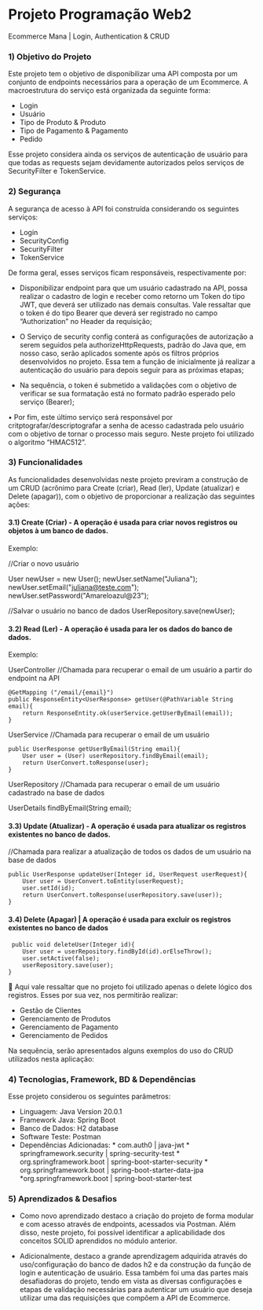 # Projeto Programação Web2
Ecommerce Mana | Login, Authentication & CRUD

### 1)	Objetivo do Projeto
Este projeto tem o objetivo de disponibilizar uma API composta por um conjunto de endpoints necessários para a operação de um Ecommerce. A macroestrutura do serviço está organizada da seguinte forma:

* Login
* Usuário
* Tipo de Produto & Produto
* Tipo de Pagamento & Pagamento
* Pedido


Esse projeto considera ainda os serviços de autenticação de usuário para que todas as requests sejam devidamente autorizados pelos serviços de SecurityFilter e TokenService.

### 2)	Segurança
A segurança de acesso à API foi construída considerando os seguintes serviços:
* Login
* SecurityConfig
* SecurityFilter
* TokenService

De forma geral, esses serviços ficam responsáveis, respectivamente por: 

* Disponibilizar endpoint para que um usuário cadastrado na API, possa realizar o cadastro de login e receber como retorno um Token do tipo JWT, que deverá ser utilizado nas demais consultas. Vale ressaltar que o token é do tipo Bearer que deverá ser registrado no campo “Authorization” no Header da requisição;

* O Serviço de security config conterá as configurações de autorização a serem seguidos pela authorizeHttpRequests, padrão do Java que, em nosso caso, serão aplicados somente após os filtros próprios desenvolvidos no projeto. Essa tem a função de inicialmente já realizar a autenticação do usuário para depois seguir para as próximas etapas;

* Na sequência, o token é submetido a validações com o objetivo de verificar se sua formatação está no formato padrão esperado pelo serviço (Bearer);

•	Por fim, este último serviço será responsável por critptografar/descriptografar a senha de acesso cadastrada pelo usuário com o objetivo de tornar o processo mais seguro. Neste projeto foi utilizado o algoritmo “HMAC512”.







### 3)	Funcionalidades

As funcionalidades desenvolvidas neste projeto previram a construção de um CRUD (acrônimo para Create (criar), Read (ler), Update (atualizar) e Delete (apagar)), com o objetivo de proporcionar a realização das seguintes ações:

#### 3.1)	Create (Criar) - A operação é usada para criar novos registros ou objetos à um banco de dados. 
Exemplo:

//Criar o novo usuário

User newUser = new User();
newUser.setName("Juliana");
newUser.setEmail("juliana@teste.com");
newUser.setPassword("Amareloazul@23");

//Salvar o usuário no banco de dados
UserRepository.save(newUser);

#### 3.2)	Read (Ler) - A operação é usada para ler os dados do banco de dados.
Exemplo:

UserController
//Chamada para recuperar o email de um usuário a partir do endpoint na API

    @GetMapping ("/email/{email}")
    public ResponseEntity<UserResponse> getUser(@PathVariable String email){
        return ResponseEntity.ok(userService.getUserByEmail(email));
    }



UserService
//Chamada para recuperar o email de um usuário 

    public UserResponse getUserByEmail(String email){
        User user = (User) userRepository.findByEmail(email);
        return UserConvert.toResponse(user);
    }


UserRepository
//Chamada para recuperar o email de um usuário cadastrado na base de dados

UserDetails findByEmail(String email);


#### 3.3)	Update (Atualizar) - A operação é usada para atualizar os registros existentes no banco de dados.
//Chamada para realizar a atualização de todos os dados de um usuário na base de dados

    public UserResponse updateUser(Integer id, UserRequest userRequest){
        User user = UserConvert.toEntity(userRequest);
        user.setId(id);
        return UserConvert.toResponse(userRepository.save(user));
    }
#### 3.4)	Delete (Apagar) | A operação é usada para excluir os registros existentes no banco de dados
     public void deleteUser(Integer id){
        User user = userRepository.findById(id).orElseThrow();
        user.setActive(false);
        userRepository.save(user);
    }

	Aqui vale ressaltar que no projeto foi utilizado apenas o delete lógico dos registros.
Esses por sua vez, nos permitirão realizar: 
* Gestão de Clientes
* Gerenciamento de Produtos
* Gerenciamento de Pagamento
* Gerenciamento de Pedidos

Na sequência, serão apresentados alguns exemplos do uso do CRUD utilizados nesta aplicação:


### 4)	Tecnologias, Framework, BD & Dependências 

Esse projeto considerou os seguintes parâmetros:

* Linguagem: Java Version 20.0.1
* Framework Java: Spring Boot
* Banco de Dados: H2 database
* Software Teste: Postman
* Dependências Adicionadas: 
      * com.auth0 | java-jwt
      * springframework.security | spring-security-test
      * org.springframework.boot | spring-boot-starter-security
      * org.springframework.boot | spring-boot-starter-data-jpa
      *org.springframework.boot | spring-boot-starter-test


### 5)	Aprendizados & Desafios

* Como novo aprendizado destaco a criação do projeto de forma modular e com acesso através de endpoints, acessados via Postman. Além disso, neste projeto, foi possível identificar a aplicabilidade dos conceitos SOLID aprendidos no módulo anterior.

* Adicionalmente, destaco a grande aprendizagem adquirida através do uso/configuração do banco de dados h2 e da construção da função de login e autenticação de usuário. Essa também foi uma das partes mais desafiadoras do projeto, tendo em vista as diversas configurações e etapas de validação necessárias para autenticar um usuário que deseja utilizar uma das requisições que compõem a API de Ecommerce.


 
